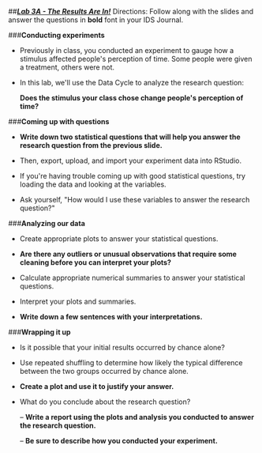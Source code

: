 ##***<u>Lab 3A - The Results Are In!</u>***
Directions: Follow along with the slides and answer the questions in **bold** font in your IDS Journal.

###**Conducting experiments**
* Previously in class, you conducted an experiment to gauge how a stimulus affected people's perception of time. Some people were given a treatment, others were not.

* In this lab, we'll use the Data Cycle to analyze the research question:

    **Does the stimulus your class chose change people's perception of time?**

###**Coming up with questions**
* **Write down two statistical questions that will help you answer the research question from the previous slide.**

* Then, export, upload, and import your experiment data into RStudio.

* If you're having trouble coming up with good statistical questions, try loading the data and looking at the variables.

* Ask yourself, "How would I use these variables to answer the research question?"

###**Analyzing our data**
* Create appropriate plots to answer your statistical questions.

*  **Are there any outliers or unusual observations that require some cleaning before you can interpret your plots?**

* Calculate appropriate numerical summaries to answer your statistical questions.

* Interpret your plots and summaries.

* **Write down a few sentences with your interpretations.**

###**Wrapping it up**
* Is it possible that your initial results occurred by chance alone?

* Use repeated shuffling to determine how likely the typical difference between the two groups occurred by chance alone.

* **Create a plot and use it to justify your answer.**

* What do you conclude about the research question?

    – **Write a report using the plots and analysis you conducted to answer the research question.**

    – **Be sure to describe how you conducted your experiment.**